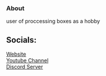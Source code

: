 ### About
user of proccessing boxes as a hobby

## Socials:
[Website](https://skbl.ml) <br>
[Youtube Channel](https://www.youtube.com/channel/UCffI3FUTHHxoE1ldKo0GmjQ) <br>
[Discord Server](https://discord.gg/QSTcWWn) <br>
